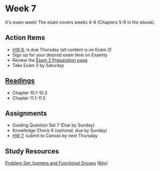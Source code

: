 # Week 7

It's exam week!  The exam covers weeks 4-6 (Chapters 5-9 in the ebook). 

## Action Items
* [HW 6](https://genchem.science.psu.edu/homework-6-wc-summer), is due Thursday (all content is on Exam 2)
* Sign up for your desired exam time on Examity
* Review the [Exam 2 Preparation page](https://courses.ed.science.psu.edu/chem110/exam-2.md)
* Take Exam 2 by Saturday



## [Readings](https://genchem.science.psu.edu)
* Chapter 10.1-10.3
* Chapter 11.1-11.5



## Assignments
 
- Guiding Question Set 7 (Due by Sunday)
- Knowledge Check 6 (optional, due by Sunday)
- [HW 7](https://genchem.science.psu.edu/homework-7-wc-summer), submit to Canvas by next Thursday

## Study Resources

[Problem Set: Isomers and Functional Groups](https://media.ed.science.psu.edu/sites/media/ed/files/documents/problemset15_isomersfunctional_groupswc.pdf) ([Key](https://media.ed.science.psu.edu/sites/media/ed/files/documents/problemset15_isomersfunctional_groups_keywc.pdf))